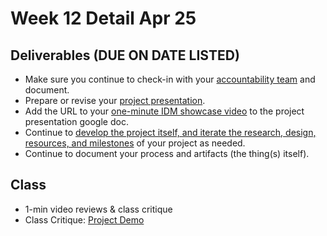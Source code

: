 # Week 12 Detail Apr 25

## Deliverables (DUE ON DATE LISTED)

* Make sure you continue to check-in with your [accountability team](../assignments/accountability\_partner.md) and document.
* Prepare or revise your [project presentation](../critiques-demos-presentations-and-exhibition/project-presentation.md).
* Add the URL to your [one-minute IDM showcase video](https://docs.google.com/document/d/1EfXgca1QsOS6xNGzMvSjeAmHDSRgqK2bK1CTrJRPoNU/edit) to the project presentation google doc.
* Continue to [develop the project itself, and iterate the research, design, resources, and milestones](../assignments/project\_plan/) of your project as needed.
* Continue to document your process and artifacts (the thing(s) itself).

## Class

* 1-min video reviews & class critique
*   Class Critique: [Project Demo](../critiques-demos-presentations-and-exhibition/project\_demo.md)&#x20;



